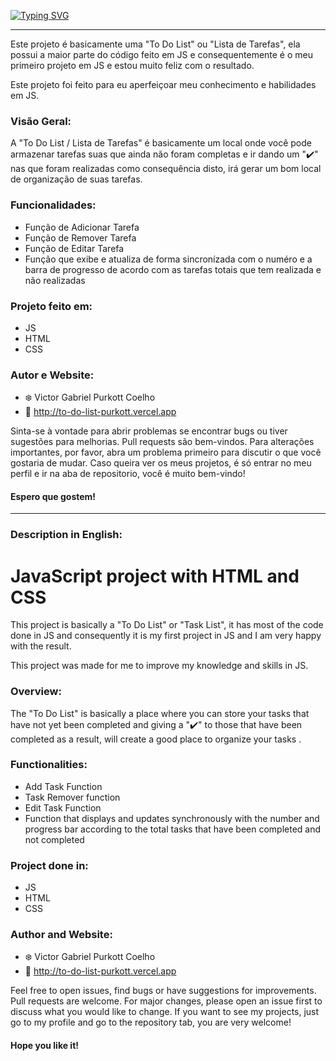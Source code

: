 [![Typing SVG](https://readme-typing-svg.herokuapp.com?font=Fira+Code&size=39&duration=4000&color=3B95F7&left=true&vCenter=true&width=1500&lines=To+Do+List!+Projeto+feito+em+JS,+HTML,+CSS)](https://git.io/typing-svg) <br><hr>

Este projeto é basicamente uma "To Do List" ou "Lista de Tarefas", ela possui a maior parte do código feito em JS e consequentemente é o meu primeiro projeto em JS e estou muito feliz com o resultado.

Este projeto foi feito para eu aperfeiçoar meu conhecimento e habilidades em JS.

### Visão Geral:

A "To Do List / Lista de Tarefas" é basicamente um local onde você pode armazenar tarefas suas que ainda não foram completas e ir dando um "✔️" nas que foram realizadas como consequência disto, irá gerar um bom local de organização de suas tarefas.

### Funcionalidades:

- Função de Adicionar Tarefa
- Função de Remover Tarefa
- Função de Editar Tarefa
- Função que exibe e atualiza de forma sincronízada com o numéro e a barra de progresso de acordo com as tarefas totais que tem realizada e não realizadas

### Projeto feito em:

- JS
- HTML
- CSS

### Autor e Website:
- ❄️ Victor Gabriel Purkott Coelho
- 🔗 http://to-do-list-purkott.vercel.app

Sinta-se à vontade para abrir problemas se encontrar bugs ou tiver sugestões para melhorias. Pull requests são bem-vindos. Para alterações importantes, por favor, abra um problema primeiro para discutir o que você gostaria de mudar. Caso queira ver os meus projetos, é só entrar no meu perfil e ir na aba de repositorio, você é muito bem-vindo!

#### Espero que gostem!

<hr>

### Description in English:

# JavaScript project with HTML and CSS

This project is basically a "To Do List" or "Task List", it has most of the code done in JS and consequently it is my first project in JS and I am very happy with the result.

This project was made for me to improve my knowledge and skills in JS.

### Overview:

The "To Do List" is basically a place where you can store your tasks that have not yet been completed and giving a "✔️" to those that have been completed as a result, will create a good place to organize your tasks .

### Functionalities:

- Add Task Function
- Task Remover function
- Edit Task Function
- Function that displays and updates synchronously with the number and progress bar according to the total tasks that have been completed and not completed

### Project done in:

- JS
- HTML
- CSS

### Author and Website:
- ❄️ Victor Gabriel Purkott Coelho
- 🔗 http://to-do-list-purkott.vercel.app

Feel free to open issues, find bugs or have suggestions for improvements. Pull requests are welcome. For major changes, please open an issue first to discuss what you would like to change. If you want to see my projects, just go to my profile and go to the repository tab, you are very welcome!

#### Hope you like it!
